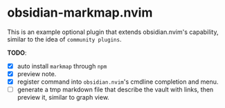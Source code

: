 # obsidian-markmap.nvim

This is an example optional plugin that extends obsidian.nvim's capability, similar to the idea of `community plugins`.

**TODO**:

- [x] auto install `markmap` through `npm`
- [x] preview note.
- [x] register command into `obsidian.nvim`'s cmdline completion and menu.
- [ ] generate a tmp markdown file that describe the vault with links, then preview it, similar to graph view.
